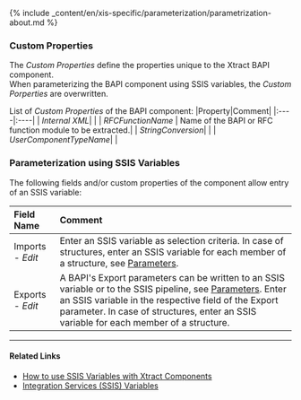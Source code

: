 
{% include _content/en/xis-specific/parameterization/parametrization-about.md  %}

### Custom Properties
The *Custom Properties* define the properties unique to the Xtract BAPI component. <br>
When parameterizing the BAPI component using SSIS variables, the *Custom Porperties* are overwritten.

List of *Custom Properties* of the BAPI component:
|Property|Comment|
|:----|:----|
| *Internal XML*| |
| *RFCFunctionName* | Name of the BAPI or RFC function module to be extracted.|
| *StringConversion*| |
| *UserComponentTypeName*| |

### Parameterization using SSIS Variables
The following fields and/or custom properties of the component allow entry of an SSIS variable:

|Field Name|Comment|
|:----|:----|
| Imports - *Edit*|Enter an SSIS variable as selection criteria. In case of structures, enter an SSIS variable for each member of a structure, see [Parameters](./parameters).|
| Exports - *Edit*|A BAPI's Export parameters can be written to an SSIS variable or to the SSIS pipeline, see [Parameters](./parameters). Enter an SSIS variable in the respective field of the Export parameter. In case of structures, enter an SSIS variable for each member of a structure.|


****
#### Related Links
- [How to use SSIS Variables with Xtract Components](../parameterization/parameterization-var) 
- [Integration Services (SSIS) Variables](https://docs.microsoft.com/en-us/sql/integration-services/integration-services-ssis-variables?view=sql-server-ver15)